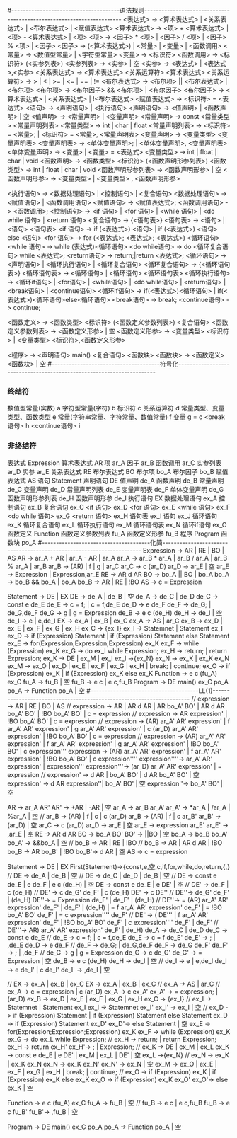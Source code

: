 #--------------------------------------语法规则----------------------------------------------------------------------
<表达式> -> <算术表达式> | <关系表达式> | <布尔表达式> | <赋值表达式>
<算术表达式> -> <项> + <算术表达式> | <项> - <算术表达式> | <项>
<项> -> <因子> * <项> | <因子> / <项> | <因子> % <项> | <因子>
<因子> -> (<算术表达式>) | <常量> | <变量> | <函数调用>
<常量> -> <数值型常量> | <字符型常量>
<变量> -> <标识符>
<函数调用> -> <标识符> (<实参列表>)
<实参列表> -> <实参> | 空
<实参> -> <表达式> | <表达式>,<实参>
<关系表达式> -> <算术表达式> <关系运算符> <算术表达式>
<关系运算符> -> > | < | >= | <= | == | !=
<布尔表达式> -> <布尔项> || <布尔表达式> | <布尔项>
<布尔项> -> <布尔因子> && <布尔项> | <布尔因子>
<布尔因子> -> <算术表达式> | <关系表达式> | !<布尔表达式>
<赋值表达式> -> <标识符> = <表达式>
<语句> -> <声明语句> | <执行语句>
<声明语句> -> <值声明> | <函数声明> | 空
<值声明> -> <常量声明> | <变量声明>
<常量声明> -> const <常量类型> <常量声明列表>
<常量类型> -> int | char | float
<常量声明列表> -> <标识符> = <常量>; | <标识符> = <常量>, <常量声明表>
<变量声明> -> <变量类型> <变量声明表>
<变量声明表> -> <单体变量声明>; | <单体变量声明>, <变量声明表>
<单体变量声明> -> <变量> | <变量> = <表达式>
<变量类型> -> int | float | char | void
<函数声明> -> <函数类型> <标识符> (<函数声明形参列表>)
<函数类型> -> int | float | char | void
<函数声明形参列表> -> <函数声明形参> | 空
<函数声明形参> -> <变量类型> | <变量类型> , <函数声明形参>

<执行语句> -> <数据处理语句> | <控制语句> | <复合语句>
<数据处理语句> -> <赋值语句> | <函数调用语句>
<赋值语句> -> <赋值表达式>;
<函数调用语句> -> <函数调用>;
<控制语句> -> <if 语句> | <for 语句> | <while 语句> | <do while 语句> | <return 语句>
<复合语句> -> {<语句表>}
<语句表> -> <语句> | <语句> <语句表>
<if 语句> -> if (<表达式>) <语句> | if (<表达式>) <语句> else <语句>
<for 语句> -> for (<表达式>; <表达式>; <表达式>) <循环语句>
<while 语句> -> while (表达式)<循环语句>
<do while语句> -> do <循环复合语句> while <表达式>;
<return语句> -> return;|return <表达式>;
<循环语句> -> <声明语句> | <循环执行语句> | <循环复合语句>
<循环复合语句> -> {<循环语句表>}
<循环语句表> -> <循环语句> | <循环语句> <循环语句表>
<循环执行语句> -> <循环if语句> | <for语句> | <while语句> | <do while语句> | <return语句> | <break语句> | <continue语句>
<循环if语句> -> if(<表达式>)<循环语句> | if(<表达式>)<循环语句>else<循环语句>
<break语句> -> break;
<continue语句> -> continue;

<函数定义> -> <函数类型> <标识符> (<函数定义参数列表>) <复合语句>
<函数定义参数列表> -> <函数定义形参> | 空
<函数定义形参> -> <变量类型> <标识符> | <变量类型> <标识符>,<函数定义形参>

<程序> -> <声明语句> main() <复合语句> <函数块>
<函数块> -> <函数定义> <函数块> | 空
#--------------------------------------符号化----------------------------------------------------------------------
### 终结符
数值型常量(实数)		a
字符型常量(字符)		b
标识符		        c
关系运算符			d
常量类型、变量类型、函数类型			    e
常量(字符串常量、字符常量、数值常量)			        f
变量			        g = c
<break语句>		    h
<continue语句>		i
### 非终结符
表达式               Expression
算术表达式		    AR
项		            ar_A
因子		            ar_B
函数调用		        ar_C
实参列表		        ar_D
实参  		        ar_E
关系表达式			RE
布尔表达式		    BO
布尔项		        bo_A
布尔因子		        bo_B
赋值表达式		    AS
语句                 Statement
声明语句			    DE
值声明			    de_A
函数声明			    de_B
常量声明			    de_C
变量声明			    de_D
常量声明列表			de_E
变量声明表			de_F
单体变量声明			de_G
函数声明形参列表		de_H
函数声明形参			de_I
执行语句		        EX
数据处理语句		    ex_A
控制语句		        ex_B
复合语句		        ex_C
<if 语句>		    ex_D
<for 语句>		    ex_E
<while 语句>		    ex_F
<do while 语句>		ex_G
<return 语句>		ex_H
语句表		        ex_I
语句		            ex_J
循环语句		        ex_K
循环复合语句		    ex_L
循环执行语句		    ex_M
循环语句表		    ex_N
循环if语句		    ex_O
函数定义			        Function
函数定义参数列表			fu_A
函数定义形参			    fu_B
程序		    Program
函数块		po_A
#--------------------------------------化简----------------------------------------------------------------------
Expression -> AR | RE | BO | AS
AR -> ar_A + AR | ar_A - AR | ar_A
ar_A -> ar_B * ar_A | ar_B / ar_A | ar_B % ar_A | ar_B
ar_B -> (AR) | f | g | ar_C
ar_C -> c (ar_D)
ar_D -> ar_E | 空
ar_E -> Expression | Expression,ar_E
RE -> AR d AR
BO -> bo_A || BO | bo_A
bo_A -> bo_B && bo_A | bo_A
bo_B -> AR | RE | !BO
AS -> c = Expression

Statement -> DE | EX
DE -> de_A | de_B | 空
de_A -> de_C | de_D
de_C -> const e de_E
de_E -> c = f; | c = f,de_E
de_D -> e de_F
de_F -> de_G; | de_G,de_F
de_G -> g | g = Expression
de_B -> e c (de_H)
de_H -> de_I | 空
de_I -> e | e,de_I
EX -> ex_A | ex_B | ex_C
ex_A -> AS | ar_C
ex_B -> ex_D | ex_E | ex_F | ex_G | ex_H
ex_C -> {ex_I}
ex_I -> Statemnet | Statement ex_I
ex_D -> if (Expression) Statement | if (Expression) Statement else Statement
ex_E -> for(Expression;Expression;Expression) ex_K
ex_F -> while (Expression) ex_K
ex_G -> do ex_I while Expression;
ex_H -> return;  | return Expression;
ex_K -> DE | ex_M | ex_I
ex_I ->{ex_N}
ex_N -> ex_K | ex_K ex_N
ex_M -> ex_O | ex_D | ex_E | ex_F | ex_G | ex_H | break; | continue;
ex_O -> if (Expression) ex_K | if (Expression) ex_K else ex_K
Function -> e c (fu_A) ex_C
fu_A -> fu_B | 空
fu_B -> e c | e c,fu_B
Program -> DE main() ex_C po_A
po_A -> Function po_A | 空
#--------------------------------------LL(1)----------------------------------------------------------------------
// expression -> AR | RE | BO | AS
// expression -> AR | AR d AR | AR bo_A' BO' | AR d AR bo_A' BO' | !BO bo_A' BO' | c = expression
// expression -> AR expression' | !BO bo_A' BO' | c = expression
// expression -> (AR) ar_A' AR' expression' | f ar_A' AR' expression' | g ar_A' AR' expression' | c (ar_D) ar_A' AR' expression' | !BO bo_A' BO' | c = expression
// expression -> (AR) ar_A' AR' expression' | f ar_A' AR' expression' | g ar_A' AR' expression' | !BO bo_A' BO' | c expression'''
expression -> (AR) ar_A' AR' expression' | f ar_A' AR' expression' | !BO bo_A' BO' | c expression''''
expression''''-> ar_A' AR' expression' | expression'''
expression'''-> (ar_D) ar_A' AR' expression' | = expression
// expression' -> d AR | bo_A' BO' | d AR bo_A' BO' | 空
expression' -> d AR expression''| bo_A' BO' | 空
expression''-> bo_A' BO' | 空 

AR -> ar_A AR'
AR' -> +AR | -AR | 空
ar_A -> ar_B ar_A'
ar_A' -> *ar_A | /ar_A | %ar_A | 空
// ar_B -> (AR) | f | c | c (ar_D)
ar_B -> (AR) | f | c ar_B'
ar_B' -> (ar_D) | 空
ar_C -> c (ar_D)
ar_D -> ar_E | 空
ar_E -> expression ar_E'
ar_E' -> ,ar_E | 空
RE -> AR d AR
BO -> bo_A BO'
BO' -> ||BO | 空
bo_A -> bo_B bo_A'
bo_A' -> &&bo_A | 空
// bo_B -> AR | RE | !BO
// bo_B -> AR | AR d AR | !BO
bo_B -> AR bo_B' | !BO
bo_B'-> d AR | 空
AS -> c = expression

Statement -> DE | EX
First(Statement)->{const,e,空,c,if,for,while,do,return,{,}
// DE -> de_A | de_B | 空
// DE -> de_C | de_D | de_B | 空
// DE -> const e de_E | e de_F | e c (de_H) | 空
DE -> const e de_E | e DE' | 空
// DE' -> de_F | c (de_H)
// DE' -> c de_G' de_F' | c (de_H)
DE' -> c DE''
// DE''-> de_G' de_F' | (de_H)
DE''-> = Expression de_F' | de_F' | (de_H)
// DE''-> = (AR) ar_A' AR' expression' de_F' | de_F' | (de_H) | = f ar_A' AR' expression' de_F' | = !BO bo_A' BO' de_F' | = c expression'''' de_F'
// DE''-> ( DE''' | f ar_A' AR' expression' de_F' | !BO bo_A' BO' de_F' | c expression'''' de_F' | de_F'
// DE'''-> AR) ar_A' AR' expression' de_F' | de_H)
de_A -> de_C | de_D
de_C -> const e de_E
// de_E -> c = f; | c = f,de_E
de_E -> c = f de_E'
de_E' -> ; | ,de_E
de_D -> e de_F
// de_F -> de_G; | de_G,de_F
de_F -> de_G de_F'
de_F' -> ; | ,de_F
// de_G -> g | g = Expression
de_G -> c de_G'
de_G' -> = Expression | 空
de_B -> e c (de_H)
de_H -> de_I | 空
// de_I -> e | e,de_I
de_I -> e de_I' | c de_I'
de_I' -> ,de_I | 空

// EX -> ex_A | ex_B | ex_C
EX -> ex_A | ex_B | ex_C
// ex_A -> AS | ar_C
// ex_A -> c = expression | c (ar_D)
ex_A -> c ex_A'
ex_A' -> = expression; | (ar_D)
ex_B -> ex_D | ex_E | ex_F | ex_G | ex_H
ex_C -> {ex_I}
// ex_I -> Statemnet | Statement ex_I
ex_I -> Statemnet ex_I'
ex_I' -> ex_I | 空
// ex_D -> if (Expression) Statement | if (Expression) Statement else Statement
ex_D -> if (Expression) Statement ex_D'
ex_D'-> else Statement | 空
ex_E -> for(Expression;Expression;Expression) ex_K
ex_F -> while (Expression) ex_K
ex_G -> do ex_L while Expression;
// ex_H -> return;  | return Expression;
ex_H -> return ex_H'
ex_H'-> ; | Expression;
// ex_K -> DE | ex_M | ex_L
ex_K -> const e de_E | e DE' | ex_M | ex_L | DE' | 空
ex_L ->{ex_N}
// ex_N -> ex_K | ex_K ex_N
ex_N -> ex_K ex_N'
ex_N' -> ex_N | 空
ex_M -> ex_O | ex_E | ex_F | ex_G | ex_H | break; | continue;
// ex_O -> if (Expression) ex_K | if (Expression) ex_K else ex_K
ex_O -> if (Expression) ex_K ex_O'
ex_O'-> else ex_K | 空

Function -> e c (fu_A) ex_C
fu_A -> fu_B | 空
// fu_B -> e c | e c,fu_B
fu_B -> e c fu_B'
fu_B'-> ,fu_B | 空

Program -> DE main() ex_C po_A
po_A -> Function po_A | 空